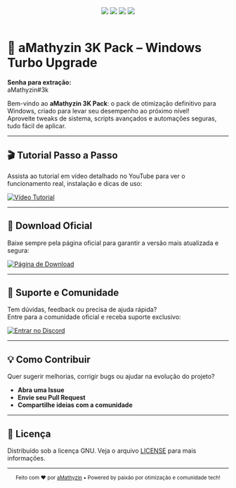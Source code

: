 <!-- aMathyzin 3K Pack - Otimização de Windows -->

<div align="center">
  <img src="https://img.shields.io/badge/Windows%20Optimization-PRO-0078D6?style=for-the-badge&logo=windows&logoColor=white"/>
  <img src="https://img.shields.io/badge/Download%20Ready-Yes-0AFF92?style=for-the-badge&logo=cloud-download&logoColor=white"/>
  <img src="https://img.shields.io/badge/Tutorial%20Video-Available-FF4B1F?style=for-the-badge&logo=youtube&logoColor=white"/>
  <img src="https://img.shields.io/badge/Discord-Suporte%20Premium-5865F2?style=for-the-badge&logo=discord&logoColor=white"/>
</div>

<br>

# 🚀 aMathyzin 3K Pack – Windows Turbo Upgrade

**Senha para extração:**  
aMathyzin#3k


Bem-vindo ao **aMathyzin 3K Pack**: o pack de otimização definitivo para Windows, criado para levar seu desempenho ao próximo nível!  
Aproveite tweaks de sistema, scripts avançados e automações seguras, tudo fácil de aplicar.

---

## 🎬 Tutorial Passo a Passo

Assista ao tutorial em vídeo detalhado no YouTube para ver o funcionamento real, instalação e dicas de uso:

[![Vídeo Tutorial](https://img.shields.io/badge/Assistir%20Tutorial%20no%20YouTube-FF4B1F?logo=youtube&style=for-the-badge)](https://www.youtube.com/watch?v=Pxcaxgx_j-0)

---

## 💾 Download Oficial

Baixe sempre pela página oficial para garantir a versão mais atualizada e segura:

[![Página de Download](https://img.shields.io/badge/Download%20Oficial-0AFF92?logo=cloud-download&style=for-the-badge)](https://amathyzin.com/downloads/arquivos/3kpack.html)

---

## 🛟 Suporte e Comunidade

Tem dúvidas, feedback ou precisa de ajuda rápida?  
Entre para a comunidade oficial e receba suporte exclusivo:

[![Entrar no Discord](https://img.shields.io/badge/Discord%20Oficial-5865F2?logo=discord&style=for-the-badge)](https://amathyzin.com/redirects/discord.html)

---

## 💡 Como Contribuir

Quer sugerir melhorias, corrigir bugs ou ajudar na evolução do projeto?  
- **Abra uma Issue**
- **Envie seu Pull Request**
- **Compartilhe ideias com a comunidade**

---

## 📜 Licença

Distribuído sob a licença GNU. Veja o arquivo [LICENSE](./LICENSE) para mais informações.

---

<div align="center">
  <sub>
    Feito com ❤️ por <a href="https://amathyzin.com">aMathyzin</a> • Powered by paixão por otimização e comunidade tech!
  </sub>
</div>
